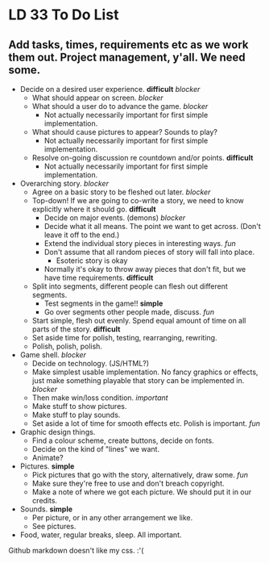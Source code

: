 # LD 33 To Do List

## Add tasks, times, requirements etc as we work them out. Project management, y'all. We need some.

* Decide on a desired user experience. **difficult** *blocker*
  - What should appear on screen. *blocker*
  - What should a user do to advance the game. *blocker*
    - Not actually necessarily important for first simple implementation.
  - What should cause pictures to appear? Sounds to play? 
    - Not actually necessarily important for first simple implementation.
  - Resolve on-going discussion re countdown and/or points. **difficult**
    - Not actually necessarily important for first simple implementation.
* Overarching story. *blocker*
  - Agree on a basic story to be fleshed out later. *blocker*
  - Top-down! If we are going to co-write a story, we need to know explicitly where it should go. **difficult**
    - Decide on major events. (demons) *blocker*
    - Decide what it all means. The point we want to get across. (Don't leave it off to the end.)
    - Extend the individual story pieces in interesting ways. *fun*
    - Don't assume that all random pieces of story will fall into place. 
      - Esoteric story is okay
    - Normally it's okay to throw away pieces that don't fit, but we have time requirements. **difficult**
  - Split into segments, different people can flesh out different segments.
    - Test segments in the game!! **simple**
    - Go over segments other people made, discuss. *fun*
  - Start simple, flesh out evenly. Spend equal amount of time on all parts of the story. **difficult**
  - Set aside time for polish, testing, rearranging, rewriting.
  - Polish, polish, polish.
* Game shell. *blocker*
  - Decide on technology. (JS/HTML?)
  - Make simplest usable implementation. No fancy graphics or effects, just make something playable that story can be implemented in. <span class="medium">*blocker*</span>
  - Then make win/loss condition. *important*
  - Make stuff to show pictures.
  - Make stuff to play sounds.
  - Set aside a lot of time for smooth effects etc. Polish is important. *fun*
* Graphic design things.
  - Find a colour scheme, create buttons, decide on fonts.
  - Decide on the kind of "lines" we want.
  - Animate?
* Pictures. **simple**
  - Pick pictures that go with the story, alternatively, draw some. *fun*
  - Make sure they're free to use and don't breach copyright.
  - Make a note of where we got each picture. We should put it in our credits.
* Sounds. **simple**
  - Per picture, or in any other arrangement we like.
  - See pictures.
* Food, water, regular breaks, sleep. All important.

Github markdown doesn't like my css. :'(

